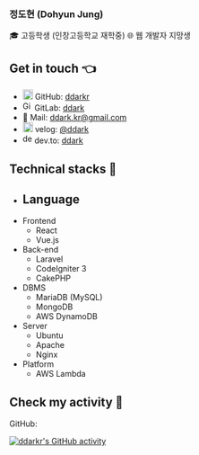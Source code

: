 <h3>정도현 (Dohyun Jung)</h3>
<p>🎓 고등학생 (인창고등학교 재학중)
🌐 웹 개발자 지망생</p>

## Get in touch 👈

- <img src="https://github.githubassets.com/pinned-octocat.svg" alt="GitHub Logo" width="18"/> GitHub: [ddarkr](https://github.com/ddarkr)
- <img src="https://assets.gitlab-static.net/assets/logo-d36b5212042cebc89b96df4bf6ac24e43db316143e89926c0db839ff694d2de4.svg" alt="GitLab Logo" width="17"> GitLab: [ddark](https://gitlab.com/ddark)
- 📧 Mail: ddark.kr@gmail.com
- <img src="https://cdn.velog.io/favicons/favicon-32x32.png" alt="Velog Logo" width="18"> velog: [@ddark](https://velog.io/@ddark)
- <img src="https://practicaldev-herokuapp-com.freetls.fastly.net/assets/android-icon-128x128-ac6d217579b9ef3362ffec87f96de83148f80c5b5b06e06df6506b7606e7e2b6.png" alt="dev.to Logo" width="17" /> dev.to: [ddark](https://dev.to/ddark)

## Technical stacks 🍱

- Language
  - 
- Frontend
  - React
  - Vue.js
- Back-end
  - Laravel
  - CodeIgniter 3
  - CakePHP
- DBMS
  - MariaDB (MySQL)
  - MongoDB
  - AWS DynamoDB
- Server
  - Ubuntu
  - Apache
  - Nginx
- Platform
  - AWS Lambda

## Check my activity 🤨

GitHub:

[![ddarkr's GitHub activity](https://ghchart.rshah.org/ddarkr)](https://github.com/ddarkr)

